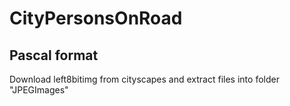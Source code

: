 # CityPersonsOnRoad

## Pascal format 
Download left8bitimg from cityscapes and extract files into folder "JPEGImages"
